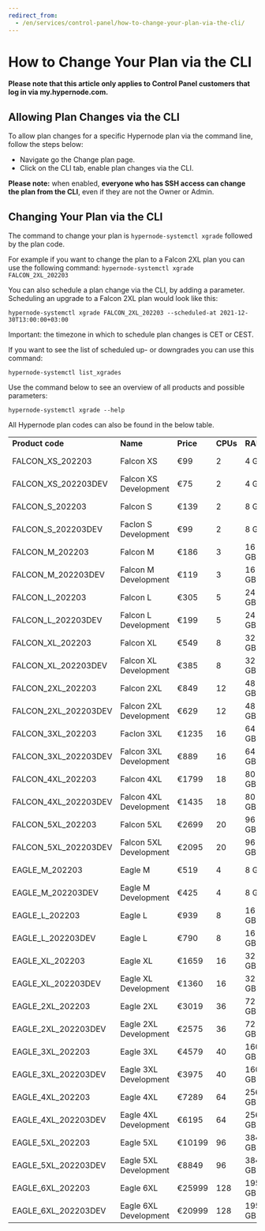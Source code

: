 ```yaml
---
redirect_from:
  - /en/services/control-panel/how-to-change-your-plan-via-the-cli/
---
```


<!-- source: https://support.hypernode.com/en/services/control-panel/how-to-change-your-plan-via-the-cli/ -->

# How to Change Your Plan via the CLI

**Please note that this article only applies to Control Panel customers that log in via my.hypernode.com.**

## Allowing Plan Changes via the CLI

To allow plan changes for a specific Hypernode plan via the command line, follow the steps below:

- Navigate go the Change plan page.
- Click on the CLI tab, enable plan changes via the CLI.

**Please note:** when enabled, **everyone who has SSH access can change the plan from the CLI**, even if they are not the Owner or Admin.

## Changing Your Plan via the CLI

The command to change your plan is `hypernode-systemctl xgrade` followed by the plan code.

For example if you want to change the plan to a Falcon 2XL plan you can use the following command: `hypernode-systemctl xgrade FALCON_2XL_202203`

You can also schedule a plan change via the CLI, by adding a parameter. Scheduling an upgrade to a Falcon 2XL plan would look like this:

`hypernode-systemctl xgrade FALCON_2XL_202203 --scheduled-at 2021-12-30T13:00:00+03:00`

Important: the timezone in which to schedule plan changes is CET or CEST.

If you want to see the list of scheduled up- or downgrades you can use this command:

`hypernode-systemctl list_xgrades`

Use the command below to see an overview of all products and possible parameters:

`hypernode-systemctl xgrade --help`

All Hypernode plan codes can also be found in the below table.

|                      |                        |           |          |         |          |                    |
| -------------------- | ---------------------- | --------- | -------- | ------- | -------- | ------------------ |
| **Product code**     | **Name**               | **Price** | **CPUs** | **RAM** | **Disk** | **Provider**       |
| FALCON_XS_202203     | Falcon XS              | €99       | 2        | 4 GB    | 44 GB    | Combell OpenStack  |
| FALCON_XS_202203DEV  | Falcon XS Development  | €75       | 2        | 4 GB    | 44 GB    | Combell OpenStack  |
| FALCON_S_202203      | Falcon S               | €139      | 2        | 8 GB    | 44 GB    | Combell OpenStack  |
| FALCON_S_202203DEV   | Faclon S Development   | €99       | 2        | 8 GB    | 44 GB    | Combell OpenStack  |
| FALCON_M_202203      | Falcon M               | €186      | 3        | 16 GB   | 62 GB    | Combell OpenStack  |
| FALCON_M_202203DEV   | Falcon M Development   | €119      | 3        | 16 GB   | 62 GB    | Combell OpenStack  |
| FALCON_L_202203      | Falcon L               | €305      | 5        | 24 GB   | 138 GB   | Combell OpenStack  |
| FALCON_L_202203DEV   | Falcon L Development   | €199      | 5        | 24 GB   | 138 GB   | Combell OpenStack  |
| FALCON_XL_202203     | Falcon XL              | €549      | 8        | 32 GB   | 286 GB   | Combell OpenStack  |
| FALCON_XL_202203DEV  | Falcon XL Development  | €385      | 8        | 32 GB   | 286 GB   | Combell OpenStack  |
| FALCON_2XL_202203    | Falcon 2XL             | €849      | 12       | 48 GB   | 606 GB   | Combell OpenStack  |
| FALCON_2XL_202203DEV | Falcon 2XL Development | €629      | 12       | 48 GB   | 606 GB   | Combell OpenStack  |
| FALCON_3XL_202203    | Faclon 3XL             | €1235     | 16       | 64 GB   | 901 GB   | Combell OpenStack  |
| FALCON_3XL_202203DEV | Falcon 3XL Development | €889      | 16       | 64 GB   | 901 GB   | Combell OpenStack  |
| FALCON_4XL_202203    | Falcon 4XL             | €1799     | 18       | 80 GB   | 1206 GB  | Combell OpenStack  |
| FALCON_4XL_202203DEV | Falcon 4XL Development | €1435     | 18       | 80 GB   | 1206 GB  | Combell OpenStack  |
| FALCON_5XL_202203    | Falcon 5XL             | €2699     | 20       | 96 GB   | 1812 GB  | Combell OpenStack  |
| FALCON_5XL_202203DEV | Falcon 5XL Development | €2095     | 20       | 96 GB   | 1812GB   | Combell OpenStack  |
| EAGLE_M_202203       | Eagle M                | €519      | 4        | 8 GB    | 250 GB   | Amazon (Frankfurt) |
| EAGLE_M_202203DEV    | Eagle M Development    | €425      | 4        | 8 GB    | 250 GB   | Amazon (Frankfurt) |
| EAGLE_L_202203       | Eagle L                | €939      | 8        | 16 GB   | 500 GB   | Amazon (Frankfurt  |
| EAGLE_L_202203DEV    | Eagle L                | €790      | 8        | 16 GB   | 500 GB   | Amazon (Frankfurt) |
| EAGLE_XL_202203      | Eagle XL               | €1659     | 16       | 32 GB   | 750 GB   | Amazon (Frankfurt) |
| EAGLE_XL_202203DEV   | Eagle XL Development   | €1360     | 16       | 32 GB   | 750 GB   | Amazon (Frankfurt) |
| EAGLE_2XL_202203     | Eagle 2XL              | €3019     | 36       | 72 GB   | 1000 GB  | Amazon (Frankfurt) |
| EAGLE_2XL_202203DEV  | Eagle 2XL Development  | €2575     | 36       | 72 GB   | 1000 GB  | Amazon (Frankfurt) |
| EAGLE_3XL_202203     | Eagle 3XL              | €4579     | 40       | 160 GB  | 1000 GB  | Amazon (Frankfurt) |
| EAGLE_3XL_202203DEV  | Eagle 3XL Development  | €3975     | 40       | 160 GB  | 1000 GB  | Amazon (Frankfurt) |
| EAGLE_4XL_202203     | Eagle 4XL              | €7289     | 64       | 256 GB  | 1000 GB  | Amazon (Frankfurt) |
| EAGLE_4XL_202203DEV  | Eagle 4XL Development  | €6195     | 64       | 256 GB  | 1000 GB  | Amazon (Frankfurt) |
| EAGLE_5XL_202203     | Eagle 5XL              | €10199    | 96       | 384 GB  | 1000 GB  | Amazon (Frankfurt) |
| EAGLE_5XL_202203DEV  | Eagle 5XL Development  | €8849     | 96       | 384 GB  | 1000 GB  | Amazon (Frankfurt) |
| EAGLE_6XL_202203     | Eagle 6XL              | €25999    | 128      | 1952 GB | 1000 GB  | Amazon (Frankfurt) |
| EAGLE_6XL_202203DEV  | Eagle 6XL Development  | €20999    | 128      | 1952 GB | 1000 GB  | Amazon (Frankfurt) |
